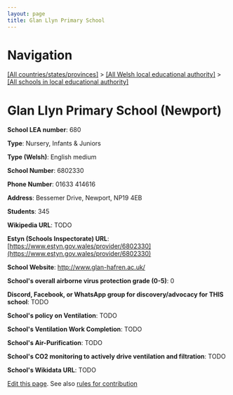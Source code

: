 ```yaml
---
layout: page
title: Glan Llyn Primary School
---
```

# Navigation

[[All countries/states/provinces]](../../..) > [[All Welsh local educational authority]](../..) > [[All schools in local educational authority]](..)

# Glan Llyn Primary School (Newport)

**School LEA number**: 680

**Type**: Nursery, Infants & Juniors

**Type (Welsh)**: English medium

**School Number**: 6802330

**Phone Number**: 01633 414616

**Address**: Bessemer Drive, Newport, NP19 4EB

**Students**: 345

**Wikipedia URL**: TODO

**Estyn (Schools Inspectorate) URL**: [https://www.estyn.gov.wales/provider/6802330](https://www.estyn.gov.wales/provider/6802330)

**School Website**: http://www.glan-hafren.ac.uk/

**School's overall airborne virus protection grade (0-5)**: 0

**Discord, Facebook, or WhatsApp group for discovery/advocacy for THIS school**: TODO

**School's policy on Ventilation**: TODO

**School's Ventilation Work Completion**: TODO

**School's Air-Purification**: TODO

**School's CO2 monitoring to actively drive ventilation and filtration**: TODO

**School's Wikidata URL**: TODO




[Edit this page](https://github.com/VentilationProject/Wales/edit/prif/./Newport/Glan_Llyn_Primary_School.md). See also [rules for contribution](../../../contribution-rules/)